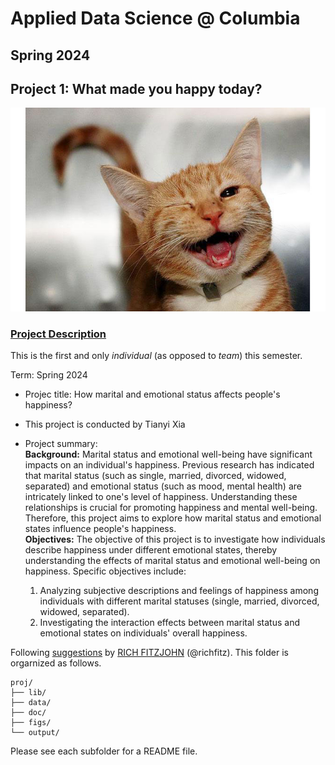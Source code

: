 # Applied Data Science @ Columbia
## Spring 2024
## Project 1: What made you happy today?

![image](figs/cute-smiling-animals-22-imugur.jpg)

### [Project Description](doc/Proj1_desc.md)
This is the first and only *individual* (as opposed to *team*) this semester. 

Term: Spring 2024

+ Projec title: How marital and emotional status affects people's happiness?
+ This project is conducted by Tianyi Xia

+ Project summary:  
**Background:** Marital status and emotional well-being have significant impacts on an individual's happiness. Previous research has indicated that marital status (such as single, married, divorced, widowed, separated) and emotional status (such as mood, mental health) are intricately linked to one's level of happiness. Understanding these relationships is crucial for promoting happiness and mental well-being. Therefore, this project aims to explore how marital status and emotional states influence people's happiness.  
**Objectives:** The objective of this project is to investigate how individuals describe happiness under different emotional states, thereby understanding the effects of marital status and emotional well-being on happiness. Specific objectives include:
  1. Analyzing subjective descriptions and feelings of happiness among individuals with different marital statuses (single, married, divorced, widowed, separated).
  2. Investigating the interaction effects between marital status and emotional states on individuals' overall happiness.  

Following [suggestions](http://nicercode.github.io/blog/2013-04-05-projects/) by [RICH FITZJOHN](http://nicercode.github.io/about/#Team) (@richfitz). This folder is orgarnized as follows.

```
proj/
├── lib/
├── data/
├── doc/
├── figs/
└── output/
```

Please see each subfolder for a README file.
